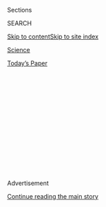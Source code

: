 <div id="app">

<div>

<div>

<div>

<div class="NYTAppHideMasthead css-1q2w90k e1suatyy0">

<div class="section css-ui9rw0 e1suatyy2">

<div class="css-eph4ug er09x8g0">

<div class="css-6n7j50">

</div>

<span class="css-1dv1kvn">Sections</span>

<div class="css-10488qs">

<span class="css-1dv1kvn">SEARCH</span>

</div>

[Skip to content](#site-content)[Skip to site
index](#site-index)

</div>

<div id="masthead-section-label" class="css-1wr3we4 eaxe0e00">

[Science](https://www.nytimes.com/section/science)

</div>

<div class="css-10698na e1huz5gh0">

</div>

</div>

<div id="masthead-bar-one" class="section hasLinks css-15hmgas e1csuq9d3">

<div class="css-uqyvli e1csuq9d0">

</div>

<div class="css-1uqjmks e1csuq9d1">

</div>

<div class="css-9e9ivx">

[](https://myaccount.nytimes.com/auth/login?response_type=cookie&client_id=vi)

</div>

<div class="css-1bvtpon e1csuq9d2">

[Today’s
Paper](https://www.nytimes.com/section/todayspaper)

</div>

</div>

</div>

</div>

<div data-aria-hidden="false">

<div id="site-content" data-role="main">

<div>

<div class="css-1aor85t" style="opacity:0.000000001;z-index:-1;visibility:hidden">

<div class="css-1hqnpie">

<div class="css-epjblv">

<span class="css-17xtcya">[Science](/section/science)</span><span class="css-x15j1o">|</span><span class="css-fwqvlz">There
Are Two Ways Out of a Frog. This Beetle Chose the Back
Door.</span>

</div>

<div class="css-k008qs">

<div class="css-1iwv8en">

<span class="css-18z7m18"></span>

<div>

</div>

</div>

<span class="css-1n6z4y">https://nyti.ms/3gq3V5k</span>

<div class="css-1705lsu">

<div class="css-4xjgmj">

<div class="css-4skfbu" data-role="toolbar" data-aria-label="Social Media Share buttons, Save button, and Comments Panel with current comment count" data-testid="share-tools">

  - 
  - 
  - 
  - 
    
    <div class="css-6n7j50">
    
    </div>

  - 

</div>

</div>

</div>

</div>

</div>

</div>

<div id="NYT_TOP_BANNER_REGION" class="css-13pd83m">

</div>

<div id="top-wrapper" class="css-1sy8kpn">

<div id="top-slug" class="css-l9onyx">

Advertisement

</div>

[Continue reading the main
story](#after-top)

<div class="ad top-wrapper" style="text-align:center;height:100%;display:block;min-height:250px">

<div id="top" class="place-ad" data-position="top" data-size-key="top">

</div>

</div>

<div id="after-top">

</div>

</div>

<div>

<div id="sponsor-wrapper" class="css-1hyfx7x">

<div id="sponsor-slug" class="css-19vbshk">

Supported by

</div>

[Continue reading the main
story](#after-sponsor)

<div id="sponsor" class="ad sponsor-wrapper" style="text-align:center;height:100%;display:block">

</div>

<div id="after-sponsor">

</div>

</div>

<div class="css-186x18t">

Trilobites

</div>

<div class="css-1vkm6nb ehdk2mb0">

# There Are Two Ways Out of a Frog. This Beetle Chose the Back Door.

</div>

A researcher fed beetles to frogs. The encounter did not end as
expected.

<div class="css-79elbk" data-testid="photoviewer-wrapper">

<div class="css-z3e15g" data-testid="photoviewer-wrapper-hidden">

</div>

<div class="css-1a48zt4 ehw59r15" data-testid="photoviewer-children">

![<span class="css-16f3y1r e13ogyst0" data-aria-hidden="true">The
aquatic beetle Regimbartia attenuata has a fail-safe escape contingency
for being swallowed by a
frog.</span><span class="css-cnj6d5 e1z0qqy90" itemprop="copyrightHolder"><span class="css-1ly73wi e1tej78p0">Credit...</span><span><span>Kobe
University</span></span></span>](https://static01.nyt.com/images/2020/08/03/science/03TB-BEETLE1/merlin_175260999_c4908271-f4de-4d3e-97af-bd0255f15125-articleLarge.jpg?quality=75&auto=webp&disable=upscale)

</div>

</div>

<div class="css-18e8msd">

<div class="css-vp77d3 epjyd6m0">

<div class="css-1baulvz">

By [<span class="css-1baulvz last-byline" itemprop="name">Katherine J.
Wu</span>](https://www.nytimes.com/by/katherine-j--wu)

</div>

</div>

  - Aug. 3,
    2020

  - 
    
    <div class="css-4xjgmj">
    
    <div class="css-d8bdto" data-role="toolbar" data-aria-label="Social Media Share buttons, Save button, and Comments Panel with current comment count" data-testid="share-tools">
    
      - 
      - 
      - 
      - 
        
        <div class="css-6n7j50">
        
        </div>
    
      - 
    
    </div>
    
    </div>

</div>

</div>

<div class="section meteredContent css-1r7ky0e" name="articleBody" itemprop="articleBody">

<div class="css-1fanzo5 StoryBodyCompanionColumn">

<div class="css-53u6y8">

It’s a familiar story: Predator hunts prey. Predator catches prey.
Predator gulps down prey.

Usually, that’s it. But the water scavenger beetle Regimbartia attenuata
says, “Not today.” After getting swallowed by a frog, this plucky little
insect can scuttle down the amphibian’s gut and force it to poop —
emerging slightly soiled, but very much alive.

The bug’s transit through the digestive tract can last as briefly as six
minutes, a measly fraction of the two or more days it typically takes
for a frog to fully digest and defecate its dinner, according to a study
published Monday in [Current
Biology](http://dx.doi.org/10.1016/j.cub.2020.06.026).

“This is a weirdly wonderful behavior that I hadn’t heard about before,”
said Carla Bardua, an evolutionary biologist at London’s Natural History
Museum who wasn’t involved in the study. “That a little beetle can
actively swim through a digestive system is peculiar and amazing.”

Shinji Sugiura, a biologist at Kobe University in Japan, has been
cataloging the [strange
shenanigans](https://royalsocietypublishing.org/doi/10.1098/rsbl.2017.0647)
of [insects and their predators](https://peerj.com/articles/5942/) [for
years](https://onlinelibrary.wiley.com/doi/abs/10.1111/ens.12423). Some
bugs, for instance, goad toads into [puking them back
up](https://www.nytimes.com/2018/02/06/science/bombardier-beetle-toad-vomit.html)
after they’ve been gobbled.

</div>

</div>

<div class="css-1fanzo5 StoryBodyCompanionColumn">

<div class="css-53u6y8">

“Insect morphologies and behaviors always inspire me,” Dr. Sugiura said
in an email, adding that he’s particularly keen on defenses against
predators that seem “unimaginable.”

After noticing that Regimbartia beetles and frogs frequent the same
paddy fields in Japan, Dr. Sugiura brought together one specimen of each
in the lab, expecting the insect would be spit out. Instead, it rocketed
out the other end of the digestive tract — a fecal feat that Dr. Sugiura
managed to capture on film.

</div>

</div>

<div class="css-cfo9c3">

</div>

<div class="css-1fanzo5 StoryBodyCompanionColumn">

<div class="css-53u6y8">

Eager to test the behavior’s limits, Dr. Sugiura repeated his
experiments with five species of insect-munching frogs in the lab. A
whopping 90 percent of the beetles they swallowed made it out the other
end alive, all within six hours of being gulped down.

Beetles of other species didn’t fare quite as well and were excreted as
corpses after a couple days in amphibio*.* Dead Regimbartia took days
too, hinting that their living counterparts were actively engineering
their great escapes. Without watching the bugs in action from within the
frogs’ bowels, Dr. Sugiura can’t say for sure what their strategy is.
But when he immobilized the beetles’ legs with wax, they died a slow
digestive death.

</div>

</div>

<div class="css-1fanzo5 StoryBodyCompanionColumn">

<div class="css-53u6y8">

“That was smoking gun evidence that they are using their legs,” said
Nora Moskowitz, who studies frog digestion at Stanford University but
wasn’t involved in the study.

Dr. Sugiura thinks Regimbartia beetles may use their legs to brace
themselves and crawl through the gut, which can stretch several inches —
an arduous journey for a four- or five-millimeter-long beetle. When they
reach the end of that tunnel, the insects may be able to tickle open the
cloacal sphincter, the ring of muscle that drawstrings the frog’s rear
end shut, expelling themselves in a flood of feces.

A trek through this passage probably isn’t trivial, said Aurora
Alvarez-Buylla, a frog researcher at Stanford University who wasn’t
involved in the study. Because frogs swallow their prey whole, their
digestive juices have to be potent. “You’re dealing with a chemical and
acidic environment that is built to pull things apart and break them
down,” she said.

But as far as Dr. Sugiura could tell, the insects were entirely unfazed
by their tortuous trip through the tract. Once liberated, they simply
extracted themselves from the dung and swam happily onward. Months
later, some of the bugs were still kicking about as if the traumatic
encounter had never even happened.

The insects’ resilient outer casing, or exoskeleton, might help. But a
few repeat trips down a frog’s gullet could eventually take a toll, Dr.
Sugiura said. More experiments are needed, he said, to understand how it
all comes out in the end.

The frogs, too, seemed to depart the encounter unscathed. According to
Dr. Sugiura, amphibian waste is often studded with the hard body parts
of prey.

“However,” he said, “I do not want to eat this beetle if I’m a frog.”

</div>

</div>

<div>

</div>

</div>

<div>

</div>

<div>

</div>

<div>

</div>

<div>

<div id="bottom-wrapper" class="css-1ede5it">

<div id="bottom-slug" class="css-l9onyx">

Advertisement

</div>

[Continue reading the main
story](#after-bottom)

<div id="bottom" class="ad bottom-wrapper" style="text-align:center;height:100%;display:block;min-height:90px">

</div>

<div id="after-bottom">

</div>

</div>

</div>

</div>

</div>

## Site Index

<div>

</div>

## Site Information Navigation

  - [© <span>2020</span> <span>The New York Times
    Company</span>](https://help.nytimes.com/hc/en-us/articles/115014792127-Copyright-notice)

<!-- end list -->

  - [NYTCo](https://www.nytco.com/)
  - [Contact
    Us](https://help.nytimes.com/hc/en-us/articles/115015385887-Contact-Us)
  - [Work with us](https://www.nytco.com/careers/)
  - [Advertise](https://nytmediakit.com/)
  - [T Brand Studio](http://www.tbrandstudio.com/)
  - [Your Ad
    Choices](https://www.nytimes.com/privacy/cookie-policy#how-do-i-manage-trackers)
  - [Privacy](https://www.nytimes.com/privacy)
  - [Terms of
    Service](https://help.nytimes.com/hc/en-us/articles/115014893428-Terms-of-service)
  - [Terms of
    Sale](https://help.nytimes.com/hc/en-us/articles/115014893968-Terms-of-sale)
  - [Site
    Map](https://spiderbites.nytimes.com)
  - [Help](https://help.nytimes.com/hc/en-us)
  - [Subscriptions](https://www.nytimes.com/subscription?campaignId=37WXW)

</div>

</div>

</div>

</div>

